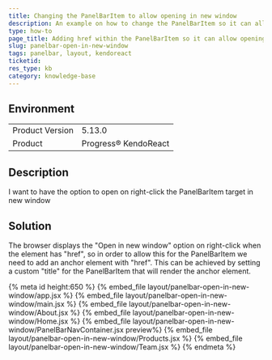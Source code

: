 ```yaml
---
title: Changing the PanelBarItem to allow opening in new window
description: An example on how to change the PanelBarItem so it can allow opening in new window
type: how-to
page_title: Adding href within the PanelBarItem so it can allow opening in new window on right-click - KendoReact PanelBar
slug: panelbar-open-in-new-window
tags: panelbar, layout, kendoreact
ticketid: 
res_type: kb
category: knowledge-base
---
```


## Environment

<table>
	<tbody>
		<tr>
			<td>Product Version</td>
			<td>5.13.0</td>
		</tr>
		<tr>
			<td>Product</td>
			<td>Progress® KendoReact</td>
		</tr>
	</tbody>
</table>

## Description
I want to have the option to open on right-click the PanelBarItem target in new window

## Solution
The browser displays the "Open in new window" option on right-click when the element has "href", so in order to allow this for the PanelBarItem we need to add an anchor element with "href". This can be achieved by setting a custom "title" for the PanelBarItem that will render the anchor element.

{% meta id height:650 %}
{% embed_file layout/panelbar-open-in-new-window/app.jsx %}
{% embed_file layout/panelbar-open-in-new-window/main.jsx %}
{% embed_file layout/panelbar-open-in-new-window/About.jsx %} 
{% embed_file layout/panelbar-open-in-new-window/Home.jsx %} 
{% embed_file layout/panelbar-open-in-new-window/PanelBarNavContainer.jsx preview%}
{% embed_file layout/panelbar-open-in-new-window/Products.jsx %}
{% embed_file layout/panelbar-open-in-new-window/Team.jsx %}
{% endmeta %}
